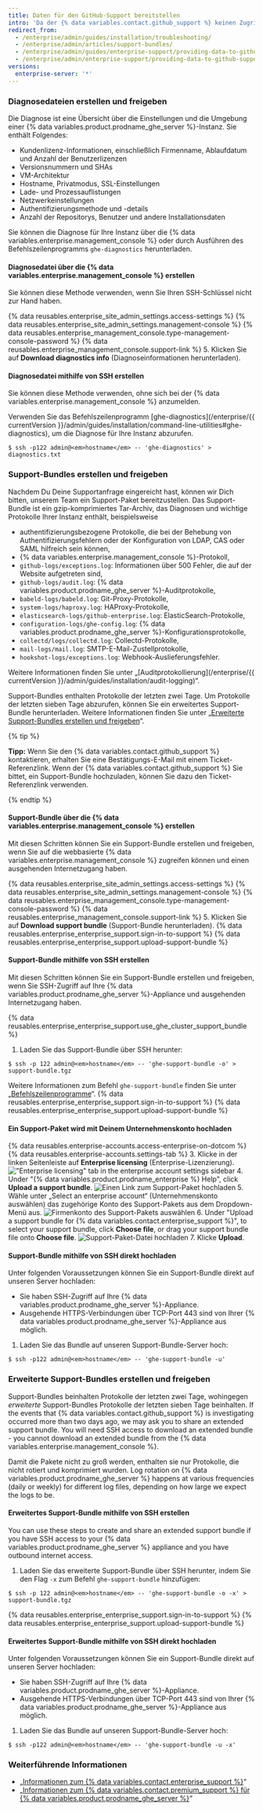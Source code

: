 ```yaml
---
title: Daten für den GitHub-Support bereitstellen
intro: 'Da der {% data variables.contact.github_support %} keinen Zugriff auf Ihre Umgebung hat, benötigen wir einige zusätzliche Informationen von Ihnen.'
redirect_from:
  - /enterprise/admin/guides/installation/troubleshooting/
  - /enterprise/admin/articles/support-bundles/
  - /enterprise/admin/guides/enterprise-support/providing-data-to-github-enterprise-support/
  - /enterprise/admin/enterprise-support/providing-data-to-github-support
versions:
  enterprise-server: '*'
---
```


### Diagnosedateien erstellen und freigeben

Die Diagnose ist eine Übersicht über die Einstellungen und die Umgebung einer {% data variables.product.prodname_ghe_server %}-Instanz. Sie enthält Folgendes:

- Kundenlizenz-Informationen, einschließlich Firmenname, Ablaufdatum und Anzahl der Benutzerlizenzen
- Versionsnummern und SHAs
- VM-Architektur
- Hostname, Privatmodus, SSL-Einstellungen
- Lade- und Prozessauflistungen
- Netzwerkeinstellungen
- Authentifizierungsmethode und -details
- Anzahl der Repositorys, Benutzer und andere Installationsdaten

Sie können die Diagnose für Ihre Instanz über die {% data variables.enterprise.management_console %} oder durch Ausführen des Befehlszeilenprogramms `ghe-diagnostics` herunterladen.

#### Diagnosedatei über die {% data variables.enterprise.management_console %} erstellen

Sie können diese Methode verwenden, wenn Sie Ihren SSH-Schlüssel nicht zur Hand haben.

{% data reusables.enterprise_site_admin_settings.access-settings %}
{% data reusables.enterprise_site_admin_settings.management-console %}
{% data reusables.enterprise_management_console.type-management-console-password %}
{% data reusables.enterprise_management_console.support-link %}
5. Klicken Sie auf **Download diagnostics info** (Diagnoseinformationen herunterladen).

#### Diagnosedatei mithilfe von SSH erstellen

Sie können diese Methode verwenden, ohne sich bei der {% data variables.enterprise.management_console %} anzumelden.

Verwenden Sie das Befehlszeilenprogramm [ghe-diagnostics](/enterprise/{{ currentVersion }}/admin/guides/installation/command-line-utilities#ghe-diagnostics), um die Diagnose für Ihre Instanz abzurufen.

```shell
$ ssh -p122 admin@<em>hostname</em> -- 'ghe-diagnostics' > diagnostics.txt
```

### Support-Bundles erstellen und freigeben

Nachdem Du Deine Supportanfrage eingereicht hast, können wir Dich bitten, unserem Team ein Support-Paket bereitzustellen. Das Support-Bundle ist ein gzip-komprimiertes Tar-Archiv, das Diagnosen und wichtige Protokolle Ihrer Instanz enthält, beispielsweise

- authentifizierungsbezogene Protokolle, die bei der Behebung von Authentifizierungsfehlern oder der Konfiguration von LDAP, CAS oder SAML hilfreich sein können,
- {% data variables.enterprise.management_console %}-Protokoll,
- `github-logs/exceptions.log`: Informationen über 500 Fehler, die auf der Website aufgetreten sind,
- `github-logs/audit.log`: {% data variables.product.prodname_ghe_server %}-Auditprotokolle,
- `babeld-logs/babeld.log`: Git-Proxy-Protokolle,
- `system-logs/haproxy.log`: HAProxy-Protokolle,
- `elasticsearch-logs/github-enterprise.log`: ElasticSearch-Protokolle,
- `configuration-logs/ghe-config.log`: {% data variables.product.prodname_ghe_server %}-Konfigurationsprotokolle,
- `collectd/logs/collectd.log`: Collectd-Protokolle,
- `mail-logs/mail.log`: SMTP-E-Mail-Zustellprotokolle,
- `hookshot-logs/exceptions.log`: Webhook-Auslieferungsfehler.

Weitere Informationen finden Sie unter „[Auditprotokollierung](/enterprise/{{ currentVersion }}/admin/guides/installation/audit-logging)“.

Support-Bundles enthalten Protokolle der letzten zwei Tage. Um Protokolle der letzten sieben Tage abzurufen, können Sie ein erweitertes Support-Bundle herunterladen. Weitere Informationen finden Sie unter „[Erweiterte Support-Bundles erstellen und freigeben](#creating-and-sharing-extended-support-bundles)“.

{% tip %}

**Tipp:** Wenn Sie den {% data variables.contact.github_support %} kontaktieren, erhalten Sie eine Bestätigungs-E-Mail mit einem Ticket-Referenzlink. Wenn der {% data variables.contact.github_support %} Sie bittet, ein Support-Bundle hochzuladen, können Sie dazu den Ticket-Referenzlink verwenden.

{% endtip %}

#### Support-Bundle über die {% data variables.enterprise.management_console %} erstellen

Mit diesen Schritten können Sie ein Support-Bundle erstellen und freigeben, wenn Sie auf die webbasierte {% data variables.enterprise.management_console %} zugreifen können und einen ausgehenden Internetzugang haben.

{% data reusables.enterprise_site_admin_settings.access-settings %}
{% data reusables.enterprise_site_admin_settings.management-console %}
{% data reusables.enterprise_management_console.type-management-console-password %}
{% data reusables.enterprise_management_console.support-link %}
5. Klicken Sie auf **Download support bundle** (Support-Bundle herunterladen).
{% data reusables.enterprise_enterprise_support.sign-in-to-support %}
{% data reusables.enterprise_enterprise_support.upload-support-bundle %}

#### Support-Bundle mithilfe von SSH erstellen

Mit diesen Schritten können Sie ein Support-Bundle erstellen und freigeben, wenn Sie SSH-Zugriff auf Ihre {% data variables.product.prodname_ghe_server %}-Appliance und ausgehenden Internetzugang haben.

{% data reusables.enterprise_enterprise_support.use_ghe_cluster_support_bundle %}

1. Laden Sie das Support-Bundle über SSH herunter:
  ```shell
  $ ssh -p 122 admin@<em>hostname</em> -- 'ghe-support-bundle -o' > support-bundle.tgz
  ```
  Weitere Informationen zum Befehl `ghe-support-bundle` finden Sie unter „[Befehlszeilenprogramme](/enterprise/admin/guides/installation/command-line-utilities#ghe-support-bundle)“.
{% data reusables.enterprise_enterprise_support.sign-in-to-support %}
{% data reusables.enterprise_enterprise_support.upload-support-bundle %}

#### Ein Support-Paket wird mit Deinem Unternehmenskonto hochladen

{% data reusables.enterprise-accounts.access-enterprise-on-dotcom %}
{% data reusables.enterprise-accounts.settings-tab %}
3. Klicke in der linken Seitenleiste auf **Enterprise licensing** (Enterprise-Lizenzierung). !["Enterprise licensing" tab in the enterprise account settings sidebar](/assets/images/help/enterprises/enterprise-licensing-tab.png)
4. Under "{% data variables.product.prodname_enterprise %} Help", click **Upload a support bundle**. ![Einen Link zum Support-Paket hochladen](/assets/images/enterprise/support/upload-support-bundle.png)
5. Wähle unter „Select an enterprise account“ (Unternehmenskonto auswählen) das zugehörige Konto des Support-Pakets aus dem Dropdown-Menü aus. ![Firmenkonto des Support-Pakets auswählen](/assets/images/enterprise/support/support-bundle-account.png)
6. Under "Upload a support bundle for {% data variables.contact.enterprise_support %}", to select your support bundle, click **Choose file**, or drag your support bundle file onto **Choose file**. ![Support-Paket-Datei hochladen](/assets/images/enterprise/support/choose-support-bundle-file.png)
7. Klicke **Upload**.

#### Support-Bundle mithilfe von SSH direkt hochladen

Unter folgenden Voraussetzungen können Sie ein Support-Bundle direkt auf unseren Server hochladen:
- Sie haben SSH-Zugriff auf Ihre {% data variables.product.prodname_ghe_server %}-Appliance.
- Ausgehende HTTPS-Verbindungen über TCP-Port 443 sind von Ihrer {% data variables.product.prodname_ghe_server %}-Appliance aus möglich.

1. Laden Sie das Bundle auf unseren Support-Bundle-Server hoch:
  ```shell
  $ ssh -p122 admin@<em>hostname</em> -- 'ghe-support-bundle -u'
  ```

### Erweiterte Support-Bundles erstellen und freigeben

Support-Bundles beinhalten Protokolle der letzten zwei Tage, wohingegen _erweiterte_ Support-Bundles Protokolle der letzten sieben Tage beinhalten. If the events that {% data variables.contact.github_support %} is investigating occurred more than two days ago, we may ask you to share an extended support bundle. You will need SSH access to download an extended bundle - you cannot download an extended bundle from the {% data variables.enterprise.management_console %}.

Damit die Pakete nicht zu groß werden, enthalten sie nur Protokolle, die nicht rotiert und komprimiert wurden. Log rotation on {% data variables.product.prodname_ghe_server %} happens at various frequencies (daily or weekly) for different log files, depending on how large we expect the logs to be.

#### Erweitertes Support-Bundle mithilfe von SSH erstellen

You can use these steps to create and share an extended support bundle if you have SSH access to your {% data variables.product.prodname_ghe_server %} appliance and you have outbound internet access.

1. Laden Sie das erweiterte Support-Bundle über SSH herunter, indem Sie den Flag `-x` zum Befehl `ghe-support-bundle` hinzufügen:
  ```shell
  $ ssh -p 122 admin@<em>hostname</em> -- 'ghe-support-bundle -o -x' > support-bundle.tgz
  ```
{% data reusables.enterprise_enterprise_support.sign-in-to-support %}
{% data reusables.enterprise_enterprise_support.upload-support-bundle %}

#### Erweitertes Support-Bundle mithilfe von SSH direkt hochladen

Unter folgenden Voraussetzungen können Sie ein Support-Bundle direkt auf unseren Server hochladen:
- Sie haben SSH-Zugriff auf Ihre {% data variables.product.prodname_ghe_server %}-Appliance.
- Ausgehende HTTPS-Verbindungen über TCP-Port 443 sind von Ihrer {% data variables.product.prodname_ghe_server %}-Appliance aus möglich.

1. Laden Sie das Bundle auf unseren Support-Bundle-Server hoch:
  ```shell
  $ ssh -p122 admin@<em>hostname</em> -- 'ghe-support-bundle -u -x'
  ```

### Weiterführende Informationen

- „[Informationen zum {% data variables.contact.enterprise_support %}](/enterprise/admin/guides/enterprise-support/about-github-enterprise-support)“
- „[Informationen zum {% data variables.contact.premium_support %} für {% data variables.product.prodname_ghe_server %}](/enterprise/admin/guides/enterprise-support/about-github-premium-support-for-github-enterprise-server)“
